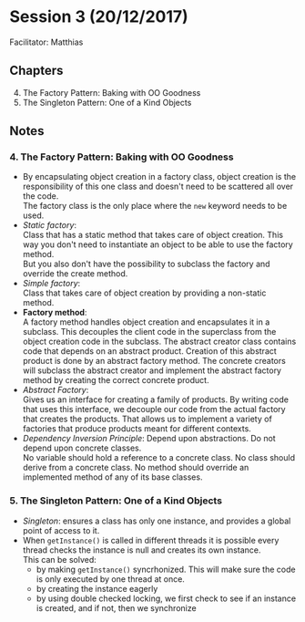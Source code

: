 # Session 3 (20/12/2017)
Facilitator: Matthias

## Chapters
4. The Factory Pattern: Baking with OO Goodness
5. The Singleton Pattern: One of a Kind Objects 

## Notes
### 4. The Factory Pattern: Baking with OO Goodness
- By encapsulating object creation in a factory class, object creation is the responsibility of this one class and doesn't need to be scattered all over the code.  
  The factory class is the only place where the `new` keyword needs to be used.
- *Static factory*:  
  Class that has a static method that takes care of object creation. This way you don't need to instantiate an object to be able to use the factory method.   
  But you also don't have the possibility to subclass the factory and override the create method.
- *Simple factory*:  
  Class that takes care of object creation by providing a non-static method. 
- **Factory method**:  
  A factory method handles object creation and encapsulates it in a subclass. This decouples the client code in the superclass from the object creation code in the subclass.
  The abstract creator class contains code that depends on an abstract product. Creation of this abstract product is done by an abstract factory method.
  The concrete creators will subclass the abstract creator and implement the abstract factory method by creating the correct concrete product.
- *Abstract Factory*:  
  Gives us an interface for creating a family of products. By writing code that uses this interface, we decouple our code from the actual factory that creates the products. That allows us to implement a variety of factories that produce products meant for different contexts.
- *Dependency Inversion Principle*: Depend upon abstractions. Do not depend upon concrete classes.  
  No variable should hold a reference to a concrete class.
  No class should derive from a concrete class.
  No method should override an implemented method of any of its base classes.

### 5. The Singleton Pattern: One of a Kind Objects
- *Singleton*: ensures a class has only one instance, and provides a global point of access to it.
- When `getInstance()` is called in different threads it is possible every thread checks the instance is null and creates its own instance.  
  This can be solved:
   - by making `getInstance()` syncrhonized. This will make sure the code is only executed by one thread at once.
   - by creating the instance eagerly
   - by using double checked locking, we first check to see if an instance is created, and if not, then we synchronize